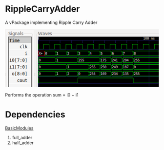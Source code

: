 # RippleCarryAdder
A vPackage implementing Ripple Carry Adder

<img src="https://github.com/AdityaNG/RippleCarryAdder/blob/main/imgs/demo1.png?raw=true" width="600">

Performs the operation sum = i0 + i1

# Dependencies

[BasicModules](https://github.com/AdityaNG/BasicModules)
1. full_adder
2. half_adder